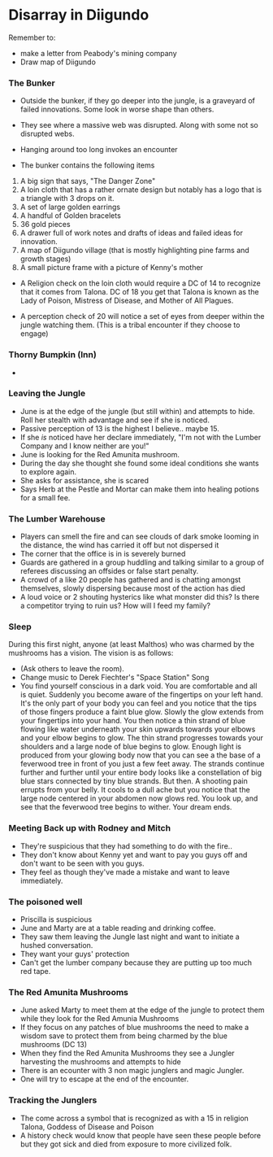 # Disarray in Diigundo

Remember to:
- make a letter from Peabody's mining company
- Draw map of Diigundo

### The Bunker

- Outside the bunker, if they go deeper into the jungle, is a graveyard of failed innovations. Some look in worse shape than others.
- They see where a massive web was disrupted. Along with some not so disrupted webs. 
- Hanging around too long invokes an encounter

- The bunker contains the following items
1. A big sign that says, "The Danger Zone"
1. A loin cloth that has a rather ornate design but notably has a logo that is a triangle with 3 drops on it.
1. A set of large golden earrings
1. A handful of Golden bracelets
1. 36 gold pieces
1. A drawer full of work notes and drafts of ideas and failed ideas for innovation.
1. A map of Diigundo village (that is mostly highlighting pine farms and growth stages)
1. A small picture frame with a picture of Kenny's mother


- A Religion check on the loin cloth would require a DC of 14 to recognize that it comes from Talona. DC of 18 you get that Talona is known as the Lady of Poison, Mistress of Disease, and Mother of All Plagues.

- A perception check of 20 will notice a set of eyes from deeper within the jungle watching them. (This is a tribal encounter if they choose to engage)

### Thorny Bumpkin (Inn)

-


### Leaving the Jungle

- June is at the edge of the jungle (but still within) and attempts to hide. Roll her stealth with advantage and see if she is noticed.
- Passive perception of 13 is the highest I believe.. maybe 15.
- If she _is_ noticed have her declare immediately, "I'm not with the Lumber Company and I know neither are you!"
- June is looking for the Red Amunita mushroom.
- During the day she thought she found some ideal conditions she wants to explore again.
- She asks for assistance, she is scared
- Says Herb at the Pestle and Mortar can make them into healing potions for a small fee. 

### The Lumber Warehouse

- Players can smell the fire and can see clouds of dark smoke looming in the distance, the wind has carried it off but not dispersed it
- The corner that the office is in is severely burned 
- Guards are gathered in a group huddling and talking similar to a group of referees discussing an offsides or false start penalty.
- A crowd of a like 20 people has gathered and is chatting amongst themselves, slowly dispersing because most of the action has died
- A loud voice or 2 shouting hysterics like what monster did this? Is there a competitor trying to ruin us? How will I feed my family?


### Sleep

During this first night, anyone (at least Malthos) who was charmed by the mushrooms has a vision. The vision is as follows:

- (Ask others to leave the room). 
- Change music to Derek Fiechter's "Space Station" Song
- You find yourself conscious in a dark void. You are comfortable and all is quiet. Suddenly you become aware of the fingertips on your left hand. It's the only part of your body you can feel and you notice that the tips of those fingers produce a faint blue glow. Slowly the glow extends from your fingertips into your hand. You then notice a thin strand of blue flowing like water underneath your skin upwards towards your elbows and your elbow begins to glow. The thin strand progresses towards your shoulders and a large node of blue begins to glow. Enough light is produced from your glowing body now that you can see a the base of a feverwood tree in front of you just a few feet away. The strands continue further and further until your entire body looks like a constellation of big blue stars connected by tiny blue strands. But then. A shooting pain errupts from your belly. It cools to a dull ache but you notice that the large node centered in your abdomen now glows red. You look up, and see that the feverwood tree begins to wither. Your dream ends.


### Meeting Back up with Rodney and Mitch

- They're suspicious that they had something to do with the fire..
- They don't know about Kenny yet and want to pay you guys off and don't want to be seen with you guys.
- They feel as though they've made a mistake and want to leave immediately. 

### The poisoned well

- Priscilla is suspicious
- June and Marty are at a table reading and drinking coffee.
- They saw them leaving the Jungle last night and want to initiate a hushed conversation. 
- They want your guys' protection 
- Can't get the lumber company because they are putting up too much red tape.

### The Red Amunita Mushrooms

- June asked Marty to meet them at the edge of the jungle to protect them while they look for the Red Amunia Mushrooms
- If they focus on any patches of blue mushrooms the need to make a wisdom save to protect them from being charmed by the blue mushrooms (DC 13)
- When they find the Red Amunita Mushrooms they see a Jungler harvesting the mushrooms and attempts to hide
- There is an ecounter with 3 non magic junglers and magic Jungler.
- One will try to escape at the end of the encounter. 

### Tracking the Junglers

- The come across a symbol that is recognized as with a 15 in religion Talona, Goddess of Disease and Poison
- A history check would know that people have seen these people before but they got sick and died from exposure to more civilized folk.